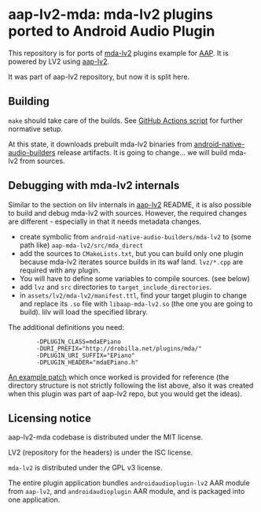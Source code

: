 # aap-lv2-mda: mda-lv2 plugins ported to Android Audio Plugin

This repository is for ports of [mda-lv2](https://gitlab.com/drobilla/mda-lv2) plugins example for [AAP](https://github.com/atsushieno/android-audio-plugin-framework/). It is powered by LV2 using [aap-lv2](https://github.com/atsushieno/aap-lv2/).

It was part of aap-lv2 repository, but now it is split here.

## Building

`make` should take care of the builds. See [GitHub Actions script](.github/workflows/actions.yml) for further normative setup.

At this state, it downloads prebuilt mda-lv2 binaries from [android-native-audio-builders](https://github.com/atsushieno/android-native-audio-builders) release artifacts. It is going to change... we will build mda-lv2 from sources.


## Debugging with mda-lv2 internals

Similar to the section on lilv internals in [aap-lv2](https://github.com/atsushieno/aap-lv2) README, it is also possible to build and debug mda-lv2 with sources. However, the required changes are different - especially in that it needs metadata changes.

- create symbolic from `android-native-audio-builders/mda-lv2` to (some path like) `aap-mda-lv2/src/mda_direct`
- add the sources to `CMakeLists.txt`, but you can build only one plugin because mda-lv2 iterates source builds in its waf land. `lvz/*.cpp` are required with any plugin.
- You will have to define some variables to compile sources. (see below)
- add `lvz` and `src` directories to `target_include_directories`.
- in `assets/lv2/mda-lv2/manifest.ttl`, find your target plugin to change and replace its `.so` file with `libaap-mda-lv2.so` (the one you are going to build). lilv will load the specified library.

The additional definitions you need:

```
        -DPLUGIN_CLASS=mdaEPiano
        -DURI_PREFIX="http://drobilla.net/plugins/mda/"
        -DPLUGIN_URI_SUFFIX="EPiano"
        -DPLUGIN_HEADER="mdaEPiano.h"
```

[An example patch](https://gist.github.com/atsushieno/a233bc7a527c02ef562b4151647ff698) which once worked is provided for reference (the directory structure is not strictly following the list above, also it was created when this plugin was part of aap-lv2 repo, but you would get the ideas).


## Licensing notice

aap-lv2-mda codebase is distributed under the MIT license.

LV2 (repository for the headers) is under the ISC license.

`mda-lv2` is distributed under the GPL v3 license.

The entire plugin application bundles `androidaudioplugin-lv2` AAR module from `aap-lv2`, and `androidaudioplugin` AAR module, and is packaged into one application.
